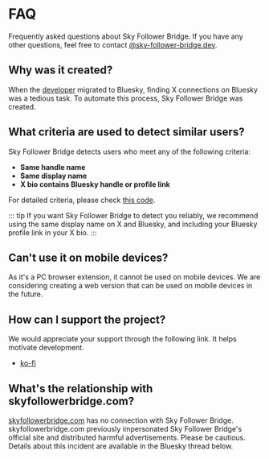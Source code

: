 # FAQ

Frequently asked questions about Sky Follower Bridge. If you have any other questions, feel free to contact [@sky-follower-bridge.dev](https://bsky.app/profile/sky-follower-bridge.dev).

## Why was it created?

When the [developer](https://bsky.app/profile/kawamataryo.bsky.social) migrated to Bluesky, finding X connections on Bluesky was a tedious task. To automate this process, Sky Follower Bridge was created.

## What criteria are used to detect similar users?

Sky Follower Bridge detects users who meet any of the following criteria:

- **Same handle name**
- **Same display name**
- **X bio contains Bluesky handle or profile link**

For detailed criteria, please check [this code](https://github.com/kawamataryo/sky-follower-bridge/blob/main/src/lib/bskyHelpers.ts).

::: tip
If you want Sky Follower Bridge to detect you reliably, we recommend using the same display name on X and Bluesky, and including your Bluesky profile link in your X bio.
:::

## Can't use it on mobile devices?

As it's a PC browser extension, it cannot be used on mobile devices. We are considering creating a web version that can be used on mobile devices in the future.

## How can I support the project?

We would appreciate your support through the following link. It helps motivate development.

- [ko-fi](https://ko-fi.com/kawamataryo)

## What's the relationship with skyfollowerbridge.com?

<a href="skyfollowerbridge.com" target="_blank" rel="noopener noreferrer nofollow">skyfollowerbridge.com</a> has no connection with Sky Follower Bridge. skyfollowerbridge.com previously impersonated Sky Follower Bridge's official site and distributed harmful advertisements. Please be cautious. Details about this incident are available in the Bluesky thread below.

<SpamSiteEmbed /> 
